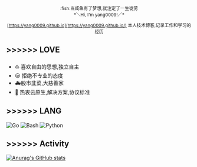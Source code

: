 <div align="center" style="font-size:12px">
:fish:当咸鱼有了梦想,就注定了一生徒劳
</div>

<div align="center" style="font-size:12px">
*＼Hi, I'm yang0009!／*
</div>

<div align="center" style="font-size:12px">
 
[https://yang0009.github.io](https://yang0009.github.io/)
本人技术博客,记录工作和学习的经历

</div>

## >>>>>> LOVE

<div align="left">
 
 - :sailboat: 喜欢自由的思想,独立自主
 - :unamused: 拒绝不专业的态度
 - :ambulance:股市韭菜,大慈善家
 - :bookmark: 热衷云原生,解决方案,协议标准
</div>

## >>>>>> LANG

<div align="left">
 
![Go](https://img.shields.io/badge/Go-00ADD8?style=flat-square&logo=go&logoColor=white)
![Bash](https://img.shields.io/badge/Bash-444444?style=flat-square&logo=gnu-bash&logoColor=white)
![Python](https://img.shields.io/badge/Python-377bAB?style=flat-square&logo=python&logoColor=white)
</div>

## >>>>>> Activity

[![Anurag's GitHub stats](https://github-readme-stats.vercel.app/api?username=yang0009&show_icons=true&theme=radical)](https://github.com/yang0009/github-readme-stats)
